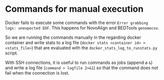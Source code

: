 # Commands for manual execution

Docker fails to execute some commands with the error `Error grabbing logs: unexpected EOF`.
This happens for NovoAlign and BEDTools `genomecov`.

So we are running the commands manually in the regarding docker container and write stats to a log file (`docker stats <container id> > <stats_file>`)
that are evaluated with the `docker_stats_log_to_runstats.py` script.

With SSH connections, it is useful to run commands as jobs (append a `&`) and write a log file (`command > logfile 2>&1`) so that the command does not fail when the connection is lost.
